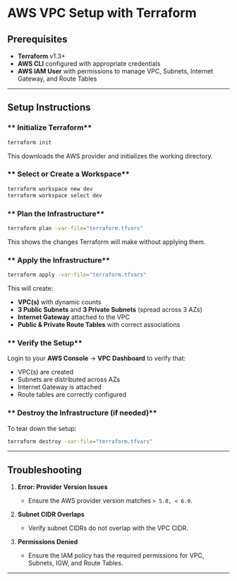 #  AWS VPC Setup with Terraform

## **Prerequisites**
- **Terraform** v1.3+
- **AWS CLI** configured with appropriate credentials
- **AWS IAM User** with permissions to manage VPC, Subnets, Internet Gateway, and Route Tables

---

## **Setup Instructions**

### ** Initialize Terraform**
```bash
terraform init
```
This downloads the AWS provider and initializes the working directory.

### ** Select or Create a Workspace**
```bash
terraform workspace new dev   
terraform workspace select dev 
```

### ** Plan the Infrastructure**
```bash
terraform plan -var-file="terraform.tfvars"
```
This shows the changes Terraform will make without applying them.

### ** Apply the Infrastructure**
```bash
terraform apply -var-file="terraform.tfvars"
```
This will create:
- **VPC(s)** with dynamic counts
- **3 Public Subnets** and **3 Private Subnets** (spread across 3 AZs)
- **Internet Gateway** attached to the VPC
- **Public & Private Route Tables** with correct associations

### ** Verify the Setup**
Login to your **AWS Console** → **VPC Dashboard** to verify that:
- VPC(s) are created
- Subnets are distributed across AZs
- Internet Gateway is attached
- Route tables are correctly configured

### ** Destroy the Infrastructure (if needed)**
To tear down the setup:
```bash
terraform destroy -var-file="terraform.tfvars"
```

---

## **Troubleshooting**

1. **Error: Provider Version Issues**
    - Ensure the AWS provider version matches `> 5.0, < 6.0`.

2. **Subnet CIDR Overlaps**
    - Verify subnet CIDRs do not overlap with the VPC CIDR.

3. **Permissions Denied**
    - Ensure the IAM policy has the required permissions for VPC, Subnets, IGW, and Route Tables.

---


